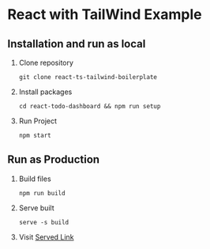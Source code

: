 # React with TailWind Example


## Installation and run as local

1. Clone repository

   ```
   git clone react-ts-tailwind-boilerplate
   ```

2. Install packages

   ```
   cd react-todo-dashboard && npm run setup
   ```

3. Run Project

   ```
   npm start
   ```

## Run as Production

1. Build files

   ```
   npm run build
   ```

2. Serve built
   ```
   serve -s build
   ```

3. Visit [Served Link](http://localhost:3000)
